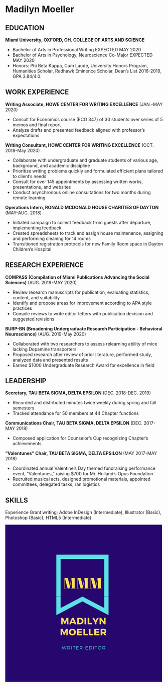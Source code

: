# Madilyn Moeller
## EDUCATION <br />
**Miami University, OXFORD, OH. COLLEGE OF ARTS AND SCIENCE** <br />
- Bachelor of Arts in Professional Writing EXPECTED MAY 2020 <br />
- Bachelor of Arts in Psychology, Neuroscience Co-Major EXPECTED MAY 2020 <br />
- Honors: Phi Beta Kappa, Cum Laude, University Honors Program, Humanities Scholar, Redhawk Eminence Scholar, Dean’s List 2016-2019, GPA 3.84/4.0. <br />

## WORK EXPERIENCE <br />
**Writing Associate, HOWE CENTER FOR WRITING EXCELLENCE** (JAN.-MAY 2020) <br />
- Consult for Economics course (ECO 347) of 30 students over series of 5 memos and final report <br />
- Analyze drafts and presented feedback aligned with professor’s expectations <br />

**Writing Consultant, HOWE CENTER FOR WRITING EXCELLENCE** (OCT. 2018-May 2020) <br />
- Collaborate with undergraduate and graduate students of various age, background, and academic discipline <br />
- Prioritize writing problems quickly and formulated efficient plans tailored to client’s needs <br />
- Consult for over 145 appointments by assessing written works, presentations, and websites <br />
- Conduct asynchronous online consultations for two months during remote learning <br />

**Operations Intern, RONALD MCDONALD HOUSE CHARITIES OF DAYTON** (MAY-AUG. 2018) <br />
- Initiated campaign to collect feedback from guests after departure, implementing feedback <br />
- Created spreadsheets to track and assign house maintenance, assigning and performing cleaning for 14 rooms <br />
- Transitioned registration protocols for new Family Room space in Dayton Children’s Hospital <br />

## RESEARCH EXPERIENCE <br />
**COMPASS (Compilation of Miami Publications Advancing the Social Sciences)** (AUG. 2019-MAY 2020) <br />
- Review research manuscripts for publication, evaluating statistics, content, and suitability <br />
- Identify and propose areas for improvement according to APA style practices <br />
- Compile reviews to write editor letters with publication decision and suggested revisions <br />

**BURP-BN (Broadening Undergraduate Research Participation - Behavioral Neuroscience)** (AUG. 2019-May 2020) <br />
- Collaborated with two researchers to assess relearning ability of mice lacking Dopamine transporters <br />
- Proposed research after review of prior literature, performed study, analyzed data and presented results <br />
- Earned $1000 Undergraduate Research Award for excellence in field <br />

## LEADERSHIP <br />
**Secretary, TAU BETA SIGMA, DELTA EPSILON** (DEC. 2018-DEC. 2019) <br />
- Recorded and distributed minutes twice weekly during spring and fall semesters <br />
- Tracked attendance for 50 members at 44 Chapter functions <br />

**Communications Chair, TAU BETA SIGMA, DELTA EPSILON** (DEC. 2017-MAY 2018) <br />
- Composed application for Counselor’s Cup recognizing Chapter’s achievements <br />

**“Valentunes” Chair, TAU BETA SIGMA, DELTA EPSILON** (MAY 2017-MAY 2018) <br />
- Coordinated annual Valentine’s Day themed fundraising performance event, “Valentunes,” raising $700 for Mr. Holland’s Opus Foundation <br />
- Recruited musical acts, designed promotional materials, appointed committees, delegated tasks, ran logistics <br />

## SKILLS <br />
Experience Grant writing; Adobe InDesign (Intermediate), Illustrator (Basic), Photoshop (Basic); HTML5 (Intermediate) <br />

<img src="images/MMM logo.png?raw=true">

